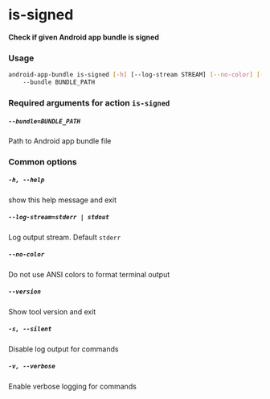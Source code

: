 
is-signed
=========


**Check if given Android app bundle is signed**
### Usage
```bash
android-app-bundle is-signed [-h] [--log-stream STREAM] [--no-color] [--version] [-s] [-v]
    --bundle BUNDLE_PATH
```
### Required arguments for action `is-signed`

##### `--bundle=BUNDLE_PATH`


Path to Android app bundle file
### Common options

##### `-h, --help`


show this help message and exit
##### `--log-stream=stderr | stdout`


Log output stream. Default `stderr`
##### `--no-color`


Do not use ANSI colors to format terminal output
##### `--version`


Show tool version and exit
##### `-s, --silent`


Disable log output for commands
##### `-v, --verbose`


Enable verbose logging for commands